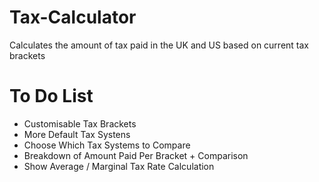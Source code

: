 # Tax-Calculator
Calculates the amount of tax paid in the UK and US based on current tax brackets

# To Do List
- Customisable Tax Brackets
- More Default Tax Systens
- Choose Which Tax Systems to Compare
- Breakdown of Amount Paid Per Bracket + Comparison
- Show Average / Marginal Tax Rate Calculation
